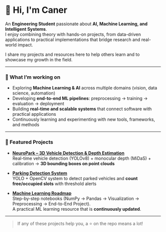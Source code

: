 # 👋 Hi, I'm Caner

An **Engineering Student** passionate about **AI, Machine Learning, and Intelligent Systems**.  
I enjoy combining theory with hands-on projects, from data-driven applications to practical implementations that bridge research and real-world impact.  

I share my projects and resources here to help others learn and to showcase my growth in the field.

---

### 🔭 What I’m working on
- Exploring **Machine Learning & AI** across multiple domains (vision, data science, automation)  
- Developing **end-to-end ML pipelines**: preprocessing → training → evaluation → deployment  
- Building **real-time and scalable systems** that connect software with practical applications  
- Continuously learning and experimenting with new tools, frameworks, and methods  

---

### 🌟 Featured Projects
- **[NeuroPark – 3D Vehicle Detection & Depth Estimation](https://github.com/Irahan2/NeuroPark-3D-Vehicle-Detection)**  
  Real-time vehicle detection (YOLOv8) + monocular depth (MiDaS) + calibration → **3D bounding boxes on point clouds**  

- **[Parking Detection System](https://github.com/Irahan2/Parking-Detection-System)**  
  YOLO + OpenCV system to detect parked vehicles and **count free/occupied slots** with threshold alerts  

- **[Machine Learning Roadmap](https://github.com/Irahan2/ml-roadmap)**  
  Step-by-step notebooks (NumPy → Pandas → Visualization → Preprocessing → End-to-End Project).  
  A practical ML learning resource that is **continuously updated**.  

--- 

> If any of these projects help you, a ⭐ on the repo means a lot!
